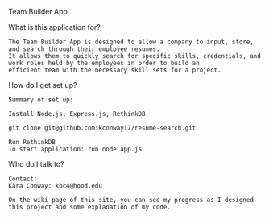 
Team Builder App

What is this application for?

    The Team Builder App is designed to allow a company to input, store, and search through their employee resumes. 
    It allows them to quickly search for specific skills, credentials, and work roles held by the employees in order to build an 
    efficient team with the necessary skill sets for a project.
 

How do I get set up?

    Summary of set up:
    
    Install Node.js, Express.js, RethinkDB

    git clone git@github.com:kconway17/resume-search.git
    
    Run RethinkDB
    To start application: run node app.js


Who do I talk to?

    Contact:
    Kara Conway: kbc4@hood.edu
    
    On the wiki page of this site, you can see my progress as I designed this project and some explanation of my code.

